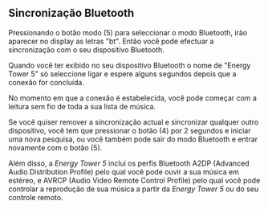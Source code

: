 ## Sincronização Bluetooth 

Pressionando o botão modo (5) para seleccionar o modo Bluetooth, irão aparecer no display as letras "bt". Então você pode efectuar a sincronização com o seu dispositivo Bluetooth. 

Quando você ter exibido no seu dispositivo Bluetooth o nome de "Energy Tower 5" só seleccione ligar e espere alguns segundos depois que a conexão for concluída. 

No momento em que a conexão é estabelecida, você pode começar com a leitura sem fio de toda a sua lista de música. 

Se você quiser remover a sincronização actual e sincronizar qualquer outro dispositivo, você tem que pressionar o botão (4) por 2 segundos e iniciar uma nova pesquisa, ou você também pode sair do modo Bluetooth e entrar novamente com o botão (5).

Além disso, a *Energy Tower 5* inclui os perfis Bluetooth A2DP (Advanced Audio Distribution Profile) pelo qual você pode ouvir a sua música em estéreo, e AVRCP (Audio Video Remote Control Profile) pelo qual você pode controlar a reprodução de sua música a partir da *Energy Tower 5* ou do seu controle remoto. 
